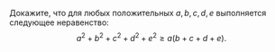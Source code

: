 Докажите, что для любых положительных  $a,b,c,d,e$ выполняется следующее неравенство: $${{a}^{2}}+{{b}^{2}}+{{c}^{2}}+{{d}^{2}}+{{e}^{2}}\ge a\left( b+c+d+e \right).$$
